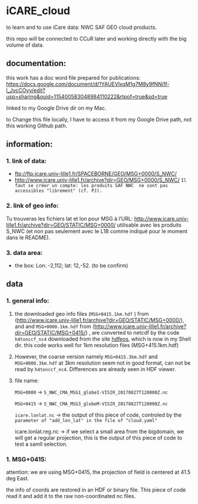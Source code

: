 # iCARE_cloud
to learn and to use iCare data: NWC SAF GEO cloud products.

this repo will be connected to CCuR later and working directly with the big volume of data.
## documentation:

this work has a doc word file prepared for publications:
https://docs.google.com/document/d/1YAUEVlxqM1g7M8y9fNNj1f-l_JvcCOyy/edit?usp=sharing&ouid=115400583048984110222&rtpof=true&sd=true

linked to my Google Drive dir on my Mac.

to Change this file locally, I have to access it from my Google Drive path, 
not this working Github path.

## information:
### 1. link of data: 
- ftp://ftp.icare.univ-lille1.fr/SPACEBORNE/GEO/MSG+0000/S_NWC/ 
- http://www.icare.univ-lille1.fr/archive?dir=GEO/MSG+0000/S_NWC/ `Il faut se créer un compte: les produits SAF NWC 
ne sont pas accessibles "librement" (cf. PJ).`
### 2. link of geo info:
Tu trouveras les fichiers lat et lon pour MSG à l’URL:
http://www.icare.univ-lille1.fr/archive?dir=GEO/STATIC/MSG+0000/
utilisable avec les produits S_NWC 
(et non pas seulement avec le L1B comme indiqué pour le moment dans le README).

### 3. data area:
- the box: Lon: -2,112; lat: 12,-52. (to be confirm)


## data

### 1. general info:
1. the downloaded geo info files (`MSG+0415.1km.hdf` ) from
(http://www.icare.univ-lille1.fr/archive?dir=GEO/STATIC/MSG+0000/), 
and and `MSG+0000.1km.hdf` from (http://www.icare.univ-lille1.fr/archive?dir=GEO/STATIC/MSG+0415/)
, are converted to netcdf by the code `h4tonccf_nc4` downloaded
from the site [hdfeos](http://hdfeos.org/software/h4cflib.php),
which is now in my Shell dir. this code works well for 1km resolution files (MSG+415.1km.hdf)

2. However, the coarse version namely `MSG+0415.3km.hdf` and 
`MSG+0000.3km.hdf` at 3km resolution seem not in good format, can not be read by 
`h4tonccf_nc4`. Differences are already seen in HDF viewer.

3. file name: 


    `MSG+0000` ->  `S_NWC_CMA_MSG1_globeI-VISIR_20170827T120000Z.nc`


    `MSG+0415` ->  `S_NWC_CMA_MSG3_globeM-VISIR_20170827T120000Z.nc`
   

    `icare.lonlat.nc` -> the output of this piece of code, controled by the 
    `parameter of "add_lon_lat" in the file of "cloud.yaml"`

    icare.lonlat.reg.nc -> if we select a small area from the bigdomain, we will get 
    a regular projection, this is the output of this piece of code to test a samll selection.

### 1. MSG+0415:

attention: we are using MSG+0415, the projection of field is centered at 41.5 deg East.

the info of coords are restored in an HDF or binary file.
This piece of code read it and add it to the raw non-coordinated nc files.



